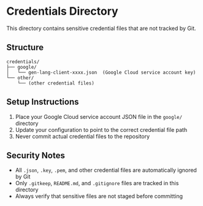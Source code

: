 # Credentials Directory

This directory contains sensitive credential files that are not tracked by Git.

## Structure

```
credentials/
├── google/
│   └── gen-lang-client-xxxx.json  (Google Cloud service account key)
└── other/
    └── (other credential files)
```

## Setup Instructions

1. Place your Google Cloud service account JSON file in the `google/` directory
2. Update your configuration to point to the correct credential file path
3. Never commit actual credential files to the repository

## Security Notes

- All `.json`, `.key`, `.pem`, and other credential files are automatically ignored by Git
- Only `.gitkeep`, `README.md`, and `.gitignore` files are tracked in this directory
- Always verify that sensitive files are not staged before committing
```